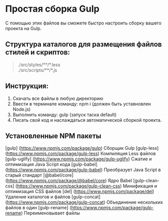 # Простая сборка Gulp
С помощью этих файлов вы сможете быстро настроить сборку вашего проекта на Gulp.

## Структура каталогов для размещения файлов стилей и скриптов:
>./src/styles/\*\*/\*.less  
>./src/scripts/\*\*/\*.js

## Инструкция:
1. Скачать все файлы в любую директорию
2. Ввести в терминале команду: npm i (должен быть уставновлен Node.js)
3. Выполнить команду: gulp (запуск таска default) 
4. Писать свой код и наслаждаться автоматической сборкой проекта.

## Установленные NPM пакеты
[gulp] (https://www.npmjs.com/package/gulp) Сборщик Gulp
[gulp-less] (https://www.npmjs.com/package/gulp-less) Компиляция Less файлов
[gulp-uglify] (https://www.npmjs.com/package/gulp-uglify) Сжатие и оптимизация Java Script кода
[gulp-babel] (https://www.npmjs.com/package/gulp-babel) Преобразует Java Script в старый стандарт
[@babel/core] (https://www.npmjs.com/package/@babel/core) Ядро Babel
[gulp-clean-css] (https://www.npmjs.com/package/gulp-clean-css) Минификация и оптимизация CSS файлов
[del] (https://www.npmjs.com/package/del) Удаление каталогов и файлов
[gulp-concat] (https://www.npmjs.com/package/gulp-concat) Объединение нескольких файлов в один
[gulp-rename] (https://www.npmjs.com/package/gulp-rename) Переименовывает файлы
